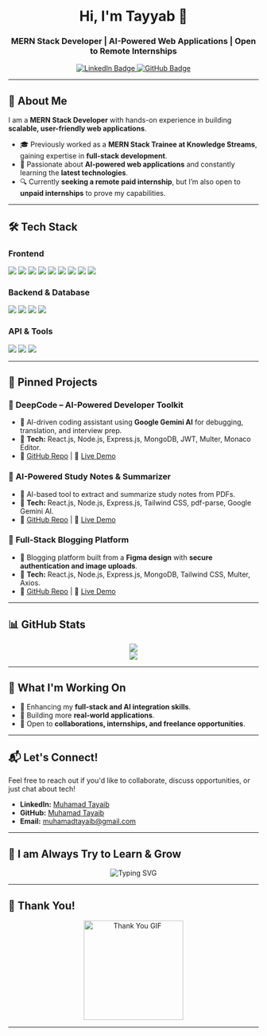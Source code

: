 <h1 align="center">Hi, I'm Tayyab 👋</h1>
<h3 align="center">
  <b>MERN Stack Developer | AI-Powered Web Applications | Open to Remote Internships</b>
</h3>

<p align="center">
  <a href="https://www.linkedin.com/in/m-tayaib/">
    <img src="https://img.shields.io/badge/LinkedIn-Profile-blue?style=for-the-badge&logo=linkedin" alt="LinkedIn Badge"/>
  </a>
  <a href="https://github.com/m-tayaib">
    <img src="https://img.shields.io/badge/GitHub-Profile-black?style=for-the-badge&logo=github" alt="GitHub Badge"/>
  </a>
</p>

---

## 🚀 **About Me**  
I am a **MERN Stack Developer** with hands-on experience in building **scalable, user-friendly web applications**.  
- 🎓 Previously worked as a **MERN Stack Trainee at Knowledge Streams**, gaining expertise in **full-stack development**.  
- 🤖 Passionate about **AI-powered web applications** and constantly learning the **latest technologies**.  
- 🔍 Currently **seeking a remote paid internship**, but I’m also open to **unpaid internships** to prove my capabilities.  

---

## 🛠 **Tech Stack**  

### **Frontend**  
<p align="left">
  <img src="https://img.shields.io/badge/-HTML-orange?style=flat&logo=html5"/>
  <img src="https://img.shields.io/badge/-CSS-blue?style=flat&logo=css3"/>
  <img src="https://img.shields.io/badge/-JavaScript-yellow?style=flat&logo=javascript"/>
  <img src="https://img.shields.io/badge/-TypeScript-blue?style=flat&logo=typescript"/>
  <img src="https://img.shields.io/badge/-React.js-61DAFB?style=flat&logo=react"/>
  <img src="https://img.shields.io/badge/-Framer%20Motion-ff69b4?style=flat&logo=framer"/>
  <img src="https://img.shields.io/badge/-Tailwind%20CSS-38B2AC?style=flat&logo=tailwind-css"/>
  <img src="https://img.shields.io/badge/-Bootstrap-563D7C?style=flat&logo=bootstrap"/>
  <img src="https://img.shields.io/badge/-Material--UI-blue?style=flat&logo=material-ui"/>
</p>

### **Backend & Database**  
<p align="left">
  <img src="https://img.shields.io/badge/-Node.js-green?style=flat&logo=node.js"/>
  <img src="https://img.shields.io/badge/-Express.js-black?style=flat&logo=express"/>
  <img src="https://img.shields.io/badge/-MongoDB-green?style=flat&logo=mongodb"/>
  <img src="https://img.shields.io/badge/-EJS-orange?style=flat"/>
</p>

### **API & Tools**  
<p align="left">
  <img src="https://img.shields.io/badge/-Postman-orange?style=flat&logo=postman"/>
  <img src="https://img.shields.io/badge/-Git-black?style=flat&logo=git"/>
  <img src="https://img.shields.io/badge/-GitHub-181717?style=flat&logo=github"/>
</p>

---

## 📌 **Pinned Projects**  

### 🚀 **DeepCode – AI-Powered Developer Toolkit**  
- 🔹 AI-driven coding assistant using **Google Gemini AI** for debugging, translation, and interview prep.  
- 🔹 **Tech:** React.js, Node.js, Express.js, MongoDB, JWT, Multer, Monaco Editor.  
- 🔗 [GitHub Repo](https://github.com/developer-tayab/DeepCode_Mern_Ai.git) | 🔗 [Live Demo](https://www.linkedin.com/feed/update/urn:li:activity:7299709924345888770/)  

### 📝 **AI-Powered Study Notes & Summarizer**  
- 🔹 AI-based tool to extract and summarize study notes from PDFs.  
- 🔹 **Tech:** React.js, Node.js, Express.js, Tailwind CSS, pdf-parse, Google Gemini AI.  
- 🔗 [GitHub Repo](https://github.com/developer-tayab/AI-Study-Notes-Summarizer.git) | 🔗 [Live Demo](https://github.com/developer-tayab/AI-Study-Notes-Summarizer.git)  

### 📰 **Full-Stack Blogging Platform**  
- 🔹 Blogging platform built from a **Figma design** with **secure authentication and image uploads**.  
- 🔹 **Tech:** React.js, Node.js, Express.js, MongoDB, Tailwind CSS, Multer, Axios.  
- 🔗 [GitHub Repo](https://github.com/developer-tayab/Mern_Blog_Website_1.0.git) | 🔗 [Live Demo](https://www.linkedin.com/feed/update/urn:li:activity:7287893769918500865/)  

---

## 📊 **GitHub Stats**  
<p align="center">
  <img src="https://github-readme-stats.vercel.app/api?username=m-tayaib&show_icons=true&theme=react"/>
  <br>
  <img src="https://github-readme-streak-stats.herokuapp.com/?user=m-tayaib&theme=react"/>
</p>

---

## 🎯 **What I'm Working On**  
- 🔹 Enhancing my **full-stack and AI integration skills**.  
- 🔹 Building more **real-world applications**.  
- 🔹 Open to **collaborations, internships, and freelance opportunities**.  

---

## 📬 **Let's Connect!**  
Feel free to reach out if you'd like to collaborate, discuss opportunities, or just chat about tech!  
- **LinkedIn:** [Muhamad Tayaib](https://www.linkedin.com/in/m-tayaib/)  
- **GitHub:** [Muhamad Tayaib](https://github.com/m-tayaib)  
- **Email:** [muhamadtayaib@gmail.com](muhamadtayaib@gmail.com)  

---

## 🌟 **I am Always Try to Learn & Grow**  
<p align="center">
  <img src="https://readme-typing-svg.demolab.com?font=Fira+Code&pause=1000&color=FFD700&width=435&lines=AI+enthusiast+and+problem+solver;Always+learning%2C+always+building;MERN+Stack+Developer+with+a+passion+for+AI;Building+scalable+and+user-friendly+apps;Open+to+collaborations+and+new+opportunities" alt="Typing SVG" />
</p>

---

## 🎉 **Thank You!**  
<p align="center">
  <img src="https://media.giphy.com/media/3o7aD2d7hy9ktXNDP2/giphy.gif" alt="Thank You GIF" width="200" />
</p>

---

